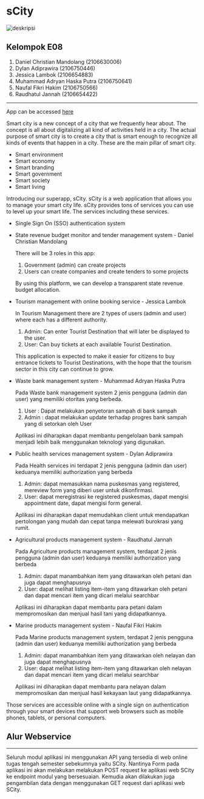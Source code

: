 # sCity

![deskripsi](https://github.com/danielcm585/sCity/actions/workflows/dpl.yml/badge.svg)

## Kelompok E08 
1. Daniel Christian Mandolang (2106630006)
2. Dylan Adiprawira (2106750446)
3. Jessica Lambok (2106654883)
4. Muhammad Adryan Haska Putra (2106750641)
5. Naufal Fikri Hakim (2106750566)
6. Raudhatul Jannah (2106654422)
---

App can be accessed [here](https://scity.herokuapp.com/)

Smart city is a new concept of a city that we frequently hear about. The concept is all about digitalizing all kind of activities held in a city. The actual purpose of smart city is to create a city that is smart enough to recognize all kinds of events that happen in a city. These are the main pillar of smart city.

- Smart environment
- Smart economy
- Smart branding
- Smart government
- Smart society
- Smart living

Introducing our superapp, sCity. sCity is a web application that allows you to manage your smart city life. sCity provides tons of services you can use to level up your smart life. The services including these services.

- Single Sign On (SSO) authentication system

- State revenue budget monitor and tender management system - Daniel Christian Mandolang
    
    There will be 3 roles in this app:
    1. Government (admin) can create projects
    2. Users can create companies and create tenders to some projects
    
    By using this platform, we can develop a transparent state revenue budget allocation.

- Tourism management with online booking service - Jessica Lambok
    
    In Tourism Management there are 2 types of users (admin and user) where each has a different authority.
    1. Admin: Can enter Tourist Destination that will later be displayed to the user.
    2. User: Can buy tickets at each available Tourist Destination.

   This application is expected to make it easier for citizens to buy entrance tickets to Tourist Destinations, with the hope that the tourism sector in this city can continue to grow.

- Waste bank management system - Muhammad Adryan Haska Putra

    Pada Waste bank management system 2 jenis pengguna (admin dan user) yang memiliki otoritas yang berbeda.
    1. User : Dapat melakukan penyetoran sampah di bank sampah
    2. Admin : dapat melakukan update terhadap progres bank sampah yang di setorkan oleh User
    
    Aplikasi ini diharapkan dapat membantu pengelolaan bank sampah menjadi lebih baik menggunakan teknologi yang digunakan.

- Public health services management system - Dylan Adiprawira

    Pada Health services ini terdapat 2 jenis pengguna (admin dan user) keduanya memiliki authorization yang berbeda
    1. Admin: dapat memasukkan nama puskesmas yang registered, mereview form yang diberi user untuk dikonfirmasi.
    2. User: dapat meregistrasi ke registered puskesmas, dapat mengisi appointment date, dapat mengisi form general.

    Aplikasi ini diharapkan dapat memudahkan client untuk mendapatkan pertolongan yang mudah dan cepat tanpa melewati burokrasi yang rumit.

- Agricultural products management system - Raudhatul Jannah

    Pada Agriculture products management system, terdapat 2 jenis pengguna (admin dan user) keduanya memiliki authorization yang berbeda
    1. Admin: dapat manambahkan item yang ditawarkan oleh petani dan juga dapat menghapusnya
    2. User: dapat melihat listing item-item yang ditawarkan oleh petani dan dapat mencari item yang dicari melalui searchbar

    Aplikasi ini diharapkan dapat membantu para petani dalam mempromosikan dan menjual hasil tani yang didapatkannya.

- Marine products management system - Naufal Fikri Hakim

    Pada Marine products management system, terdapat 2 jenis pengguna (admin dan user) keduanya memiliki authorization yang berbeda
    1. Admin: dapat manambahkan item yang ditawarkan oleh nelayan dan juga dapat menghapusnya
    2. User: dapat melihat listing item-item yang ditawarkan oleh nelayan dan dapat mencari item yang dicari melalui searchbar

    Aplikasi ini diharapkan dapat membantu para nelayan dalam mempromosikan dan menjual hasil kekayaan laut yang didapatkannya.

Those services are accessible online with a single sign on authentication through your smart devices that support web browsers such as mobile phones, tablets, or personal computers.

## Alur Webservice
---
Seluruh modul aplikasi ini menggunakan API yang tersedia di web online tugas tengah semester sebekumnya yaitu SCity. Nantinya Form pada aplikasi ini akan melakukan melakukan POST request ke aplikasi web SCity ke endpoint modul yang bersesuaian. Kemudia akan dilakukan juga pengambilan data dengan menggunakan GET request dari aplikasi web SCity.
